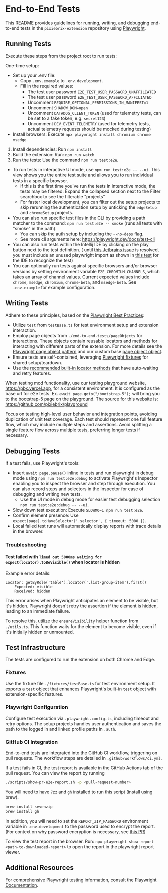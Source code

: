 # End-to-End Tests

This README provides guidelines for running, writing, and debugging end-to-end tests in the `pixiebrix-extension`
repository using [Playwright](https://playwright.dev/).

## Running Tests

Execute these steps from the project root to run tests:

One-time setup:

- Set up your .env file:
  - Copy `.env.example` to `.env.development`.
  - Fill in the required values:
    - The test user password `E2E_TEST_USER_PASSWORD_UNAFFILIATED`
    - The test user password `E2E_TEST_USER_PASSWORD_AFFILIATED`
    - Uncomment `REQUIRE_OPTIONAL_PERMISSIONS_IN_MANIFEST=1`
    - Uncomment `SHADOW_DOM=open`
    - Uncomment `DATADOG_CLIENT_TOKEN` (used for telemetry tests, can be set to a fake token, e.g. `secret123`)
    - Uncomment `DEV_EVENT_TELEMETRY` (used for telemetry tests, actual telemetry requests should be mocked during testing)
- Install browsers: Execute `npx playwright install chromium chrome msedge`.

1. Install dependencies: Run `npm install`
2. Build the extension: Run: `npm run watch`
3. Run the tests: Use the command `npm run test:e2e`.

- To run tests in interactive UI mode, use `npm run test:e2e -- --ui`. This view shows you the entire test suite and
  allows you to run individual tests in a specific browser.
  - If this is the first time you've run the tests in interactive mode, the tests may be filtered. Expand the collapsed section next to the Filter searchbox to see the filterable "projects"
  - For faster local development, you can filter out the setup projects to skip rerunning the authentication setup by unticking the `edgeSetup` and `chromeSetup` projects.
- You can also run specific test files in the CLI by providing a path matcher to the
  command: `npm run test:e2e -- smoke` (runs all tests with "smoke" in the path).
  - You can skip the auth setup by including the `--no-deps` flag.
  - See more cli arguments here: https://playwright.dev/docs/test-cli
- You can also run tests within the Intellij IDE by clicking on the play button next to the test definition. (
  until [this Jetbrains issue](https://youtrack.jetbrains.com/issue/AQUA-711/Provide-a-run-configuration-for-Playwright-tests-in-specs-with-fixture-imports-only)
  is resolved, you must include an unused playwright import as shown
  in [this test](https://github.com/pixiebrix/pixiebrix-extension/blob/7826c6549be0dbcbab32a8dfbaef472a3fdc22e9/end-to-end-tests/tests/workshopPageSmoke.spec.ts#L21)
  for the IDE to recognize the test)
- You can optionally run tests against specific browsers and/or browser versions by setting environment variable
  `E2E_CHROMIUM_CHANNELS`, which takes an array of channel values. Current expected values include `chrome`, `msedge`,
  `chromium`, `chrome-beta`, and `msedge-beta`. See `.env.example` for example configuration.

## Writing Tests

Adhere to these principles, based on the [Playwright Best Practices](https://playwright.dev/docs/best-practices):

- Utilize `test` from `testBase.ts` for test environment setup and extension interaction.
- Employ page objects from `./end-to-end-tests/pageObjects` for interactions. These objects contain
  reusable locators and methods for interacting with different parts of the extension. For more details
  see the [Playwright page object pattern](https://playwright.dev/docs/page-objects) and our custom base
  [page object object](`./end-to-end-tests/pageObjects/basePageObject.ts`).
- Ensure tests are self-contained, leveraging [Playwright fixtures](https://playwright.dev/docs/test-fixtures) for shared setup/teardown.
- Use the [recommended built-in locator methods](https://playwright.dev/docs/locators#quick-guide) that have auto-waiting and retry features.

When testing mod functionality, use our testing playground website, https://pbx.vercel.app, for a consistent
environment. It is configured
as the base url for e2e tests. Ex. `await page.goto("/bootstrap-5");` will bring you to the bootstrap-5 page on the
playground.
The source for this website is: https://github.com/pixiebrix/playground

Focus on testing high-level user behavior and integration points, avoiding duplication of unit test coverage. Each
test should represent one full feature flow, which may include multiple steps and assertions. Avoid splitting
a single feature flow across multiple tests, preferring longer tests if necessary.

## Debugging Tests

If a test fails, use Playwright's tools:

- Insert `await page.pause()` inline in tests and run playwright in debug mode using `npm run test:e2e:debug` to
  activate Playwright's Inspector enabling you to inspect the browser and step through execution. You can also record
  steps and selectors in the Inspector for ease of debugging and writing new tests.
  - Use the UI mode in debug mode for easier test debugging selection `npm run test:e2e:debug -- --ui`.
- Slow down test execution: Execute `SLOWMO=1 npm run test:e2e`.
- Confirm element presence: Use `expect(page).toHaveSelector('.selector', { timeout: 5000 })`.
- Local failed test runs will automatically display reports with trace details in the browser.

### Troubleshooting

#### Test failed with `Timed out 5000ms waiting for expect(locator).toBeVisible()` when locator is hidden

Example error details:

```
Locator: getByRole('table').locator('.list-group-item').first()
    Expected: visible
    Received: hidden
```

This error arises when Playwright anticipates an element to be visible, but it's hidden. Playwright doesn't retry the
assertion if the element is hidden, leading to an immediate failure.

To resolve this, utilize the `ensureVisibility` helper function from `./utils.ts`. This function waits for the element
to become visible, even if it's initially hidden or unmounted.

## Test Infrastructure

The tests are configured to run the extension on both Chrome and Edge.

### Fixtures

Use the fixture file `./fixtures/testBase.ts` for test environment setup. It exports a `test` object that enhances
Playwright's built-in `test` object with extension-specific features.

### Playwright Configuration

Configure test execution via `.playwright.config.ts`, including timeout and retry options. The setup
projects handles user authentication and saves the path to the logged in and linked profile
paths in `.auth`.

### GitHub CI Integration

End-to-end tests are integrated into the GitHub CI workflow, triggering on pull requests. The workflow steps are
detailed in `.github/workflows/ci.yml`.

If a test fails in CI, the test report is available in the GitHub Actions tab of the pull request. You can
view the report by running

```bash
./scripts/show-pr-e2e-report.sh -p <pull-request-number>
```

You will need to have `7zz` and `gh` installed to run this script (install using brew).

```bash
brew install sevenzip
brew install gh
```

In addition, you will need to set the `REPORT_ZIP_PASSWORD` environment variable in `.env.development` to the password
used to encrypt the report. (For context on why password encryption is necessary, see [this PR](https://github.com/pixiebrix/pixiebrix-extension/pull/8545))

To view the test report in the browser. Run: `npx playwright show-report <path-to-downloaded-report>` to
open the report in the playwright report viewer.

## Additional Resources

For comprehensive Playwright testing information, consult
the [Playwright Documentation](https://playwright.dev/docs/intro).
